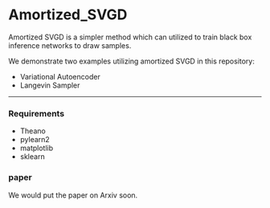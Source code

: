 # Amortized_SVGD
Amortized SVGD is a simpler method which can utilized to train black box inference networks to draw samples.

We demonstrate two examples utilizing amortized SVGD in this repository:
- Variational Autoencoder
- Langevin Sampler 

--------------

### Requirements
- Theano
- pylearn2 
- matplotlib
- sklearn


### paper

We would put the paper on Arxiv soon.
